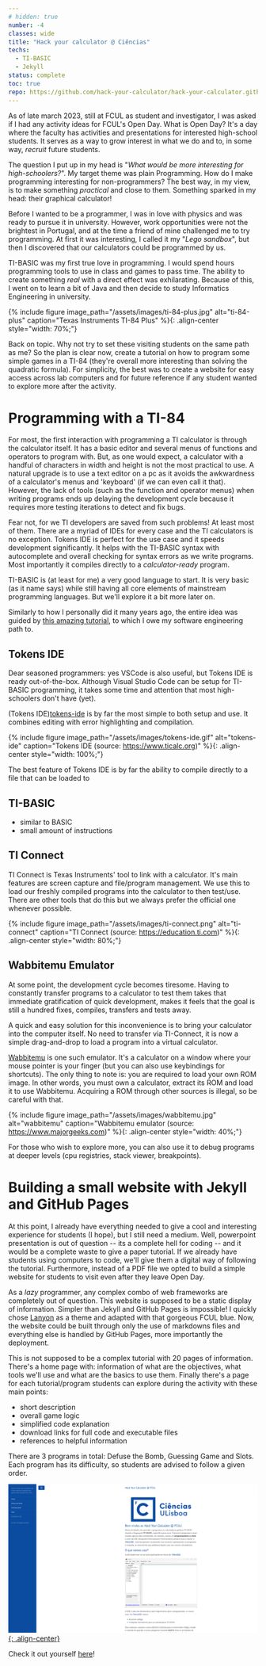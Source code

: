 ```yaml
---
# hidden: true
number: -4
classes: wide
title: "Hack your calculator @ Ciências"
techs:
  - TI-BASIC
  - Jekyll
status: complete
toc: true
repo: https://github.com/hack-your-calculator/hack-your-calculator.github.io
---
```


As of late march 2023, still at FCUL as student and investigator, I was asked if I had any activity
  ideas for FCUL's Open Day. What is Open Day? It's a day where the faculty has activities and 
  presentations for interested high-school students. It serves as a way to grow interest in what
  we do and to, in some way, *recruit* future students.

The question I put up in my head is "*What would be more interesting for high-schoolers?*". My 
  target theme was plain Programming. How do I make programming interesting for non-programmers?
  The best way, in my view, is to make something *practical* and close to them. Something sparked
  in my head: their graphical calculator!

Before I wanted to be a programmer, I was in love with physics and was ready to pursue it in 
  university. However, work opportunities were not the brightest in Portugal, and at the time a 
  friend of mine challenged me to try programming. At first it was interesting, I called it my 
  "*Lego sandbox*", but then I discovered that our calculators could be programmed by us.

TI-BASIC was my first true love in programming. I would spend hours programming tools to use in
  class and games to pass time. The ability to create something *real* with a direct effect
  was exhilarating. Because of this, I went on to learn a bit of Java and then decide to study
  Informatics Engineering in university.

{% include figure image_path="/assets/images/ti-84-plus.jpg" alt="ti-84-plus" caption="Texas Instruments TI-84 Plus" %}{: .align-center style="width: 70%;"}

Back on topic. Why not try to set these visiting students on the same path as me? So the plan
  is clear now, create a tutorial on how to program some simple games in a TI-84
  (they're overall more interesting than solving the quadratic formula). For simplicity, the
  best was to create a website for easy access across lab computers and for future reference
  if any student wanted to explore more after the activity.

# Programming with a TI-84
For most, the first interaction with programming a TI calculator is through the calculator itself.
It has a basic editor and several menus of functions and operators to program with. But, as one 
  would expect, a calculator with a handful of characters in width and height is not the most 
  practical to use. A natural upgrade is to use a text editor on a pc as it avoids the awkwardness
  of a calculator's menus and 'keyboard' (if we can even call it that). However, the lack of 
  tools (such as the function and operator menus) when writing programs ends up delaying the 
  development cycle because it requires more testing iterations to detect and fix bugs.

Fear not, for we TI developers are saved from such problems! At least most of them. There are a 
  myriad of IDEs for every case and the TI calculators is no exception. Tokens IDE is perfect for
  the use case and it speeds development significantly. It helps with the TI-BASIC syntax with
  autocomplete and overall checking for syntax errors as we write programs. Most importantly it
  compiles directly to a *calculator-ready* program.

TI-BASIC is (at least for me) a very good language to start. It is very basic (as it name says)
  while still having all core elements of mainstream programming languages. But we'll explore it
  a bit more later on.

Similarly to how I personally did it many years ago, the entire idea was guided by 
  [this amazing tutorial](ti-basic-developer), to which I owe my software engineering path to.

## Tokens IDE
Dear seasoned programmers: yes VSCode is also useful, but Tokens IDE is ready out-of-the-box.
  Although Visual Studio Code can be setup for TI-BASIC programming, it takes some time and 
  attention that most high-schoolers don't have (yet).

(Tokens IDE)[tokens-ide] is by far the most simple to both setup and use. It combines editing 
  with error highlighting and compilation.

{% include figure image_path="/assets/images/tokens-ide.gif" alt="tokens-ide" caption="Tokens IDE (source: https://www.ticalc.org)" %}{: .align-center style="width: 100%;"}

The best feature of Tokens IDE is by far the ability to compile directly to a file that can be
  loaded to 

## TI-BASIC
- similar to BASIC
- small amount of instructions

## TI Connect

TI Connect is Texas Instruments' tool to link with a calculator. It's main features are screen 
  capture and file/program management. We use this to load our freshly compiled programs into
  the calculator to then test/use. There are other tools that do this but we always prefer
  the official one whenever possible.

{% include figure image_path="/assets/images/ti-connect.png" alt="ti-connect" caption="TI Connect (source: https://education.ti.com)" %}{: .align-center style="width: 80%;"}

## Wabbitemu Emulator
At some point, the development cycle becomes tiresome. Having to constantly transfer programs to a 
  calculator to test them takes that immediate gratification of quick development, makes it feels
  that the goal is still a hundred fixes, compiles, transfers and tests away.

A quick and easy solution for this inconvenience is to bring your calculator into the computer 
  itself. No need to transfer via TI-Connect, it is now a simple drag-and-drop to load a program 
  into a virtual calculator. 

[Wabbitemu](wabbitemu) is one such emulator. It's a calculator on a window where your mouse pointer
  is your finger (but you can also use keybindings for shortcuts). The only thing to note is: you
  are required to load your own ROM image. In other words, you must own a calculator, extract its
  ROM and load it to use Wabbitemu. Acquiring a ROM through other sources is illegal, so be 
  careful with that.

{% include figure image_path="/assets/images/wabbitemu.jpg" alt="wabbitemu" caption="Wabbitemu emulator (source: https://www.majorgeeks.com)" %}{: .align-center style="width: 40%;"}

For those who wish to explore more, you can also use it to debug programs at deeper levels (cpu 
  registries, stack viewer, breakpoints). 

# Building a small website with Jekyll and GitHub Pages
At this point, I already have everything needed to give a cool and interesting experience for
  students (I hope), but I still need a medium. Well, powerpoint presentation is out of question
  -- its a complete hell for coding -- and it would be a complete waste to give a paper tutorial.
  If we already have students using computers to code, we'll give them a digital way of following
  the tutorial. Furthermore, instead of a PDF file we opted to build a simple website for students
  to visit even after they leave Open Day.

As a *lazy* programmer, any complex combo of web frameworks are completely out of question. This
  website is supposed to be a static display of information. Simpler than Jekyll and GitHub Pages
  is impossible! I quickly chose [Lanyon](lanyon) as a theme and adapted with that gorgeous
  FCUL blue. Now, the website could be built through only the use of markdowns files and everything
  else is handled by GitHub Pages, more importantly the deployment.

This is not supposed to be a complex tutorial with 20 pages of information. There's a home page 
  with: information of what are the objectives, what tools we'll use and what are the basics to 
  use them. Finally there's a page for each tutorial/program students can explore during the
  activity with these main points:
  - short description
  - overall game logic
  - simplified code explanation
  - download links for full code and executable files
  - references to helpful information

There are 3 programs in total: Defuse the Bomb, Guessing Game and Slots. Each program has its 
  difficulty, so students are advised to follow a given order. 
  
[![styled-image](/assets/images/hack-your-calculator-home.png " "){: .align-center}](/assets/images/hack-your-calculator-home.png "Home page")

Check it out yourself [here](hack-your-calculator)!



[ti-basic-developer]: http://tibasicdev.wikidot.com/
[tokens-ide]: https://www.ticalc.org/archives/files/fileinfo/433/43315.html
[wabbitemu]: http://wabbitemu.org/
[lanyon]: https://lanyon.getpoole.com/
[hack-your-calculator]: https://hack-your-calculator.github.io/pages/guess.html
